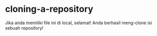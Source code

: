 # cloning-a-repository

Jika anda memiliki file ini di local, selamat! Anda berhasil meng-clone isi sebuah repository!
